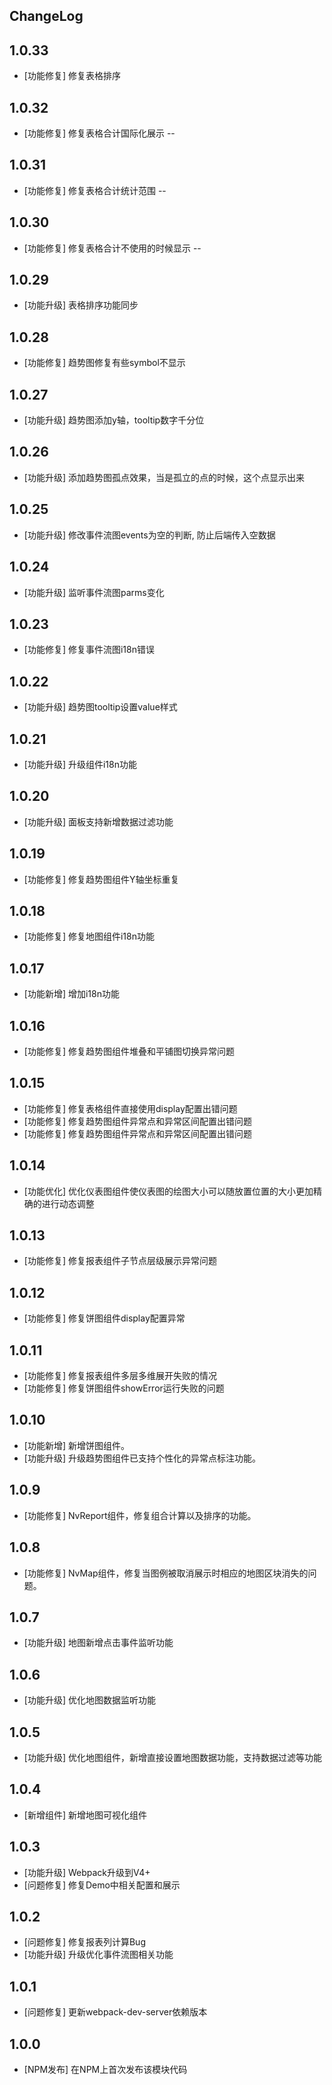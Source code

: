 ## ChangeLog
## 1.0.33
* [功能修复] 修复表格排序
## 1.0.32
* [功能修复] 修复表格合计国际化展示 --
## 1.0.31
* [功能修复] 修复表格合计统计范围 --
## 1.0.30
* [功能修复] 修复表格合计不使用的时候显示 --
## 1.0.29
* [功能升级] 表格排序功能同步
## 1.0.28
* [功能修复] 趋势图修复有些symbol不显示

## 1.0.27
* [功能升级] 趋势图添加y轴，tooltip数字千分位

## 1.0.26
* [功能升级] 添加趋势图孤点效果，当是孤立的点的时候，这个点显示出来

## 1.0.25
* [功能升级] 修改事件流图events为空的判断, 防止后端传入空数据

## 1.0.24
* [功能升级] 监听事件流图parms变化

## 1.0.23
* [功能修复] 修复事件流图i18n错误

## 1.0.22
* [功能升级] 趋势图tooltip设置value样式

## 1.0.21
* [功能升级] 升级组件i18n功能

## 1.0.20
* [功能升级] 面板支持新增数据过滤功能

## 1.0.19
* [功能修复] 修复趋势图组件Y轴坐标重复

## 1.0.18
* [功能修复] 修复地图组件i18n功能

## 1.0.17
* [功能新增] 增加i18n功能

## 1.0.16
* [功能修复] 修复趋势图组件堆叠和平铺图切换异常问题

## 1.0.15
* [功能修复] 修复表格组件直接使用display配置出错问题
* [功能修复] 修复趋势图组件异常点和异常区间配置出错问题
* [功能修复] 修复趋势图组件异常点和异常区间配置出错问题

## 1.0.14
* [功能优化] 优化仪表图组件使仪表图的绘图大小可以随放置位置的大小更加精确的进行动态调整

## 1.0.13
* [功能修复] 修复报表组件子节点层级展示异常问题

## 1.0.12
* [功能修复] 修复饼图组件display配置异常

## 1.0.11
* [功能修复] 修复报表组件多层多维展开失败的情况
* [功能修复] 修复饼图组件showError运行失败的问题

## 1.0.10
* [功能新增] 新增饼图组件。
* [功能升级] 升级趋势图组件已支持个性化的异常点标注功能。

## 1.0.9
* [功能修复] NvReport组件，修复组合计算以及排序的功能。

## 1.0.8
* [功能修复] NvMap组件，修复当图例被取消展示时相应的地图区块消失的问题。

## 1.0.7
* [功能升级] 地图新增点击事件监听功能

## 1.0.6
* [功能升级] 优化地图数据监听功能

## 1.0.5
* [功能升级] 优化地图组件，新增直接设置地图数据功能，支持数据过滤等功能

## 1.0.4
* [新增组件] 新增地图可视化组件

## 1.0.3
* [功能升级] Webpack升级到V4+
* [问题修复] 修复Demo中相关配置和展示

## 1.0.2
* [问题修复] 修复报表列计算Bug
* [功能升级] 升级优化事件流图相关功能

## 1.0.1
* [问题修复] 更新webpack-dev-server依赖版本

## 1.0.0
* [NPM发布] 在NPM上首次发布该模块代码
